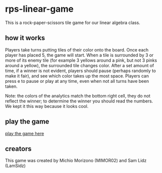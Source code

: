 # rps-linear-game
This is a rock-paper-scissors tile game for our linear algebra class.

## how it works
Players take turns putting tiles of their color onto the board. Once each player has placed 5, the game will start.
When a tile is surrounded by 3 or more of its enemy tile (for example 3 yellows around a pink, but not 3 pinks around a yellow), the surrounded tile changes color.
After a set amount of time, if a winner is not evident, players should pause (perhaps randomly to make it fair), and see which color takes up the most space.
Players can press e to pause or play at any time, even when not all turns have been taken.

Note: the colors of the analytics match the bottom right cell, they do not reflect the winner; to determine the winner you should read the numbers. We kept it this way because it looks cool. 

## play the game
[play the game here](https://lamsidz.github.io/rps-linear-game/Linear_game_final_build)

## creators
This game was created by Michio Morizono (MIMOR02) and Sam Lidz (LamSidz)
